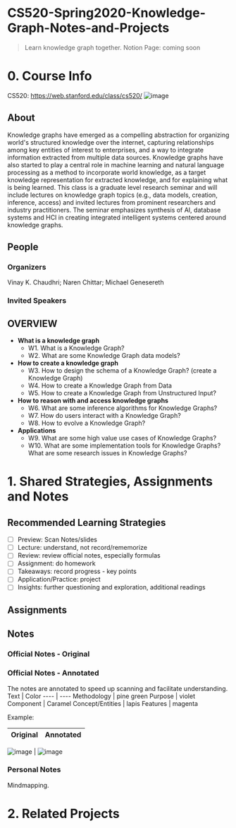# CS520-Spring2020-Knowledge-Graph-Notes-and-Projects
> Learn knowledge graph together.
> Notion Page: coming soon
# 0. Course Info

CS520: https://web.stanford.edu/class/cs520/
![image](https://user-images.githubusercontent.com/81023774/124049740-2072cf80-d9e7-11eb-927a-67a0ba8747d2.png)


## About
Knowledge graphs have emerged as a compelling abstraction for organizing world's structured knowledge over the internet, capturing relationships among key entities of interest to enterprises, and a way to integrate information extracted from multiple data sources. Knowledge graphs have also started to play a central role in machine learning and natural language processing as a method to incorporate world knowledge, as a target knowledge representation for extracted knowledge, and for explaining what is being learned. This class is a graduate level research seminar and will include lectures on knowledge graph topics (e.g., data models, creation, inference, access) and invited lectures from prominent researchers and industry practitioners. The seminar emphasizes synthesis of AI, database systems and HCI in creating integrated intelligent systems centered around knowledge graphs.
 

## People
### Organizers
Vinay K. Chaudhri; 
Naren Chittar; 
Michael Genesereth

### Invited Speakers



## OVERVIEW

- **What is a knowledge graph**
    - W1. What is a Knowledge Graph?
    - W2. What are some Knowledge Graph data models?
- **How to create a knowledge graph**
    - W3. How to design the schema of a Knowledge Graph? (create a Knowledge Graph)
    - W4. How to create a Knowledge Graph from Data
    - W5. How to create a Knowledge Graph from Unstructured Input?
- **How to reason with and access knowledge graphs**
    - W6. What are some inference algorithms for Knowledge Graphs?
    - W7. How do users interact with a Knowledge Graph?
    - W8. How to evolve a Knowledge Graph?
- **Applications**
    - W9. What are some high value use cases of Knowledge Graphs?
    - W10. What are some implementation tools for Knowledge Graphs? What are some research issues in Knowledge Graphs?





# 1. Shared Strategies, Assignments and Notes

## Recommended Learning Strategies
- [ ] Preview: Scan Notes/slides
- [ ] Lecture: understand, not record/rememorize
- [ ] Review: review official notes, especially formulas
- [ ] Assignment: do homework
- [ ] Takeaways: record progress - key points
- [ ] Application/Practice: project
- [ ] Insights: further questioning and exploration, additional readings

## Assignments

## Notes


### Official Notes - Original 
### Official Notes - Annotated
The notes are annotated to speed up scanning and facilitate understanding.
Text | Color
---- | ----
Methodology | pine green
Purpose | violet
Component | Caramel
Concept/Entities | lapis
Features | magenta

Example:

|Original | Annotated|
:----: | :----:

![image](https://user-images.githubusercontent.com/81023774/126054015-7a116c79-ddd0-4802-a321-8fd8c0d16518.png) | ![image](https://user-images.githubusercontent.com/81023774/126054006-64c83d0a-3b96-400a-a83c-fe015975dc7d.png)



### Personal Notes
Mindmapping.

# 2. Related Projects







